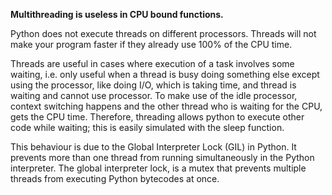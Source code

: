 **Multithreading is useless in CPU bound functions.**

Python does not execute threads on different processors.
Threads will not make your program faster if they already use 100% of the CPU time.

Threads are useful in cases where execution of a task involves some waiting, i.e. only useful when a thread is busy doing something else except using the processor, like doing I/O, which is taking time, and thread is waiting and cannot use processor. To make use of the idle processor, context switching happens and the other thread who is waiting for the CPU, gets the CPU time. 
Therefore, threading allows python to execute other code while waiting; this is easily simulated with the sleep function.

This behaviour is due to the Global Interpreter Lock (GIL) in Python.
It prevents more than one thread from running simultaneously in the Python interpreter.
The global interpreter lock, is a mutex that prevents multiple threads from executing Python bytecodes at once.

